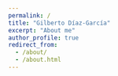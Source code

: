 ```yaml
---
permalink: /
title: "Gilberto Díaz-García"
excerpt: "About me"
author_profile: true
redirect_from: 
  - /about/
  - /about.html
---
```

